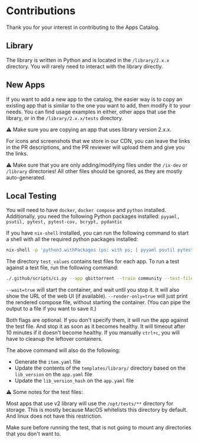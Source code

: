 # Contributions

Thank you for your interest in contributing to the Apps Catalog.

## Library

The library is written in Python and is located in the `/library/2.x.x` directory.
You will rarely need to interact with the library directly.

## New Apps

If you want to add a new app to the catalog, the easier way is
to copy an existing app that is similar to the one you want to add,
then modify it to your needs. You can find usage examples in either,
other apps that use the library, or in the `/library/2.x.x/tests` directory.

⚠️ Make sure you are copying an app that uses library version 2.x.x.

For icons and screenshots that we store in our CDN, you can leave the links
in the PR descriptions, and the PR reviewer will upload them and give you the links.

⚠️ Make sure that you are only adding/modifying files under the `/ix-dev` or `/library` directories!
All other files should be ignored, as they are mostly auto-generated.

## Local Testing

You will need to have `docker`, `docker compose` and `python` installed.
Additionally, you need the following Python packages installed:
`pyyaml, psutil, pytest, pytest-cov, bcrypt, pydantic`

If you have `nix-shell` installed, you can run the following command to
start a shell with all the required python packages installed:

```bash
nix-shell -p 'python3.withPackages (ps: with ps; [ pyyaml psutil pytest pytest-cov bcrypt pydantic ])'
```

The directory `test_values` contains test files for each app.
To run a test against a test file, run the following command:

```bash
./.github/scripts/ci.py --app qbittorrent --train community --test-file basic-values.yaml --wait=true
```

`--wait=true` will start the container, and wait until you stop it. It will also show the URL of the web UI (if available).
`--render-only=true` will just print the rendered compose file, without starting the container. (You can pipe the output to a file if you want to save it.)

Both flags are optional. If you don't specify them, it will run the app against the test file.
And stop it as soon as it becomes healthy. It will timeout after 10 minutes if it doesn't become healthy.
If you manually `ctrl+c`, you will have to cleanup the leftover containers.

The above command will also do the following:

- Generate the `item.yaml` file
- Update the contents of the `templates/library/` directory based on the `lib_version` on the `app.yaml` file
- Update the `lib_version_hash` on the `app.yaml` file

⚠️ Some notes for the test files:

Most apps that use v2 library will use the `/opt/tests/**` directory for storage. This is mostly
because MacOS whitelists this directory by default. And linux does not have this restriction.

Make sure before running the test, that is not going to mount any directories that you don't want to.
